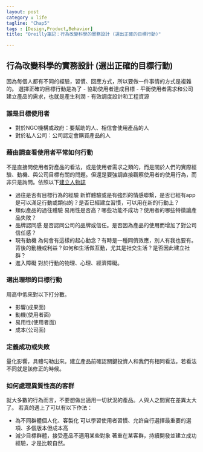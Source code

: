 ```yaml
---
layout: post
category : life 
tagline: "Chap5"
tags : [Design,Product,Behavior]
title: "Oreilly筆記：行為改變科學的實務設計 (選出正確的目標行動)"

---
```


## 行為改變科學的實務設計 (選出正確的目標行動)

因為每個人都有不同的經驗，習慣、回應方式，所以要做一件事情的方式是複雜的。
選擇正確的目標行動是為了
	- 協助使用者達成目標
	- 平衡使用者需求和公司建立產品的需求，也就是產生利潤
	- 有效調度設計和工程資源
 

### 誰是目標使用者
- 對於NGO機構或政府：要幫助的人、相信會使用產品的人
- 對於私人公司：公司認定會購買產品的人

### 藉由調查看使用者平常如何行動
不是直接問使用者對產品的看法，或是使用者需求之類的，而是關於人們的實際經驗、動機、與公司目標有關的問題。但還是要強調直接觀察使用者的使用行為，而非只是詢問。依照以下[建立人物誌](https://docs.google.com/spreadsheets/d/1pmZJ-ZeZvuhraVaxdUnIx_HkcMJPcHW1HZa8Ii5rqVI/edit#gid=799595381)

- 過往是否有目標行為的經驗
	新鮮體驗或是有強烈的情感聯繫，是否已經有app是可以滿足行動或類似的？是否已經建立習慣，可以用在新的行動上？
- 類似產品的過往體驗
	易用性是否高？哪些功能不成功？使用者的哪些特徵讓產品失敗？
- 品牌認同感
	是否認同公司的品牌或信任。是否因為產品的使用而增加了對公司信任感？
- 現有動機
	為何會有這樣的起心動念？有時是一種同儕效應，別人有我也要有。背後的動機或利益？如何和生活做互動，尤其是社交生活？是否因此建立社群？
- 進入障礙
	對於行動的物理、心理、經濟障礙。

### 選出理想的目標行動
用高中低來對以下打分數。
- 影響(成果面)
- 動機(使用者面)
- 易用性(使用者面)
- 成本(公司面)

### 定義成功或失敗
量化影響，具體勾勒出來。建立產品前確認關鍵投資人和我們有相同看法。若看法不同就是該修正的時候。

### 如何處理異質性高的客群
就大多數的行為而言，不要想做出適用一切狀況的產品。人與人之間實在差異太大了。
若真的遇上了可以有以下作法：
- 為不同群體個人化、客製化
	可以學習使用者習慣、允許自行選擇最重要的選項、多個版本但成本高
- 減少目標群體，接受產品不適用某些對象
	著重在某客群，持續開發並建立成功經驗，才是比較自然。





